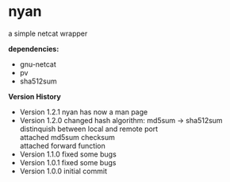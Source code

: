 nyan
====

a simple netcat wrapper

**dependencies:**

* gnu-netcat
* pv
* sha512sum

**Version History**

* Version 1.2.1 nyan has now a man page
* Version 1.2.0 changed hash algorithm: md5sum -> sha512sum
                distinquish between local and remote port  
                attached md5sum checksum  
                attached forward function  
* Version 1.1.0 fixed some bugs
* Version 1.0.1 fixed some bugs
* Version 1.0.0 initial commit

